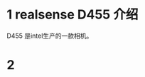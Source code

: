 # 1 realsense D455 介绍
D455 是intel生产的一款相机。

# 2 
<!--stackedit_data:
eyJoaXN0b3J5IjpbLTE1MzIwMjQ2NjRdfQ==
-->